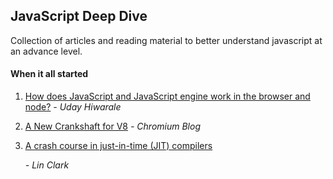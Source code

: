 ## JavaScript Deep Dive

Collection of articles and reading material to better understand javascript at an advance level.

#### When it all started

1. [How does JavaScript and JavaScript engine work in the browser and node?](https://medium.com/jspoint/how-javascript-works-in-browser-and-node-ab7d0d09ac2f)
   *- Uday Hiwarale*

2. [A New Crankshaft for V8](https://blog.chromium.org/2010/12/new-crankshaft-for-v8.html)
   *- Chromium Blog*

3. [A crash course in just-in-time (JIT) compilers](https://hacks.mozilla.org/2017/02/a-crash-course-in-just-in-time-jit-compilers/)

   *- Lin Clark*